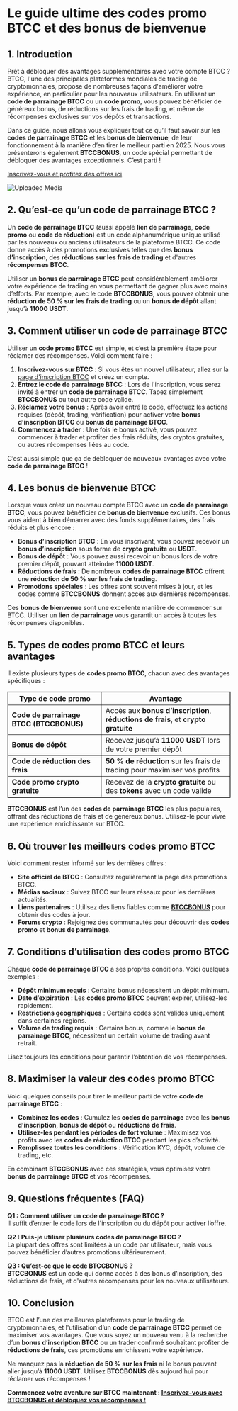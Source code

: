 <h1>Le guide ultime des codes promo BTCC et des bonus de bienvenue</h1>
<h2>1. Introduction</h2>
<p>Prêt à débloquer des avantages supplémentaires avec votre compte BTCC ? BTCC, l'une des principales plateformes mondiales de trading de cryptomonnaies, propose de nombreuses façons d'améliorer votre expérience, en particulier pour les nouveaux utilisateurs. En utilisant un <strong>code de parrainage BTCC</strong> ou un <strong>code promo</strong>, vous pouvez bénéficier de généreux bonus, de réductions sur les frais de trading, et même de récompenses exclusives sur vos dépôts et transactions.</p>
<p>Dans ce guide, nous allons vous expliquer tout ce qu’il faut savoir sur les <strong>codes de parrainage BTCC</strong> et les <strong>bonus de bienvenue</strong>, de leur fonctionnement à la manière d’en tirer le meilleur parti en 2025. Nous vous présenterons également <strong>BTCCBONUS</strong>, un code spécial permettant de débloquer des avantages exceptionnels. C’est parti !</p>
<p><a href="https://partner.btcc.com/us/c/BTCCBONUS/9303" target="_blank">Inscrivez-vous et profitez des offres ici</a></p>

<img class="_1sjywpl0 bc5nci19k bc5nci4t0 bc5nci45b bc5nci4ow" alt="Uploaded Media" src="https://images.mirror-media.xyz/publication-images/8YhC13gTXtlUakJcXMFGs.png?height=960&amp;width=1920">

<h2>2. Qu’est-ce qu’un code de parrainage BTCC ?</h2>
<p>Un <strong>code de parrainage BTCC</strong> (aussi appelé <strong>lien de parrainage</strong>, <strong>code promo</strong> ou <strong>code de réduction</strong>) est un code alphanumérique unique utilisé par les nouveaux ou anciens utilisateurs de la plateforme BTCC. Ce code donne accès à des promotions exclusives telles que des <strong>bonus d’inscription</strong>, des <strong>réductions sur les frais de trading</strong> et d'autres <strong>récompenses BTCC</strong>.</p>
<p>Utiliser un <strong>bonus de parrainage BTCC</strong> peut considérablement améliorer votre expérience de trading en vous permettant de gagner plus avec moins d’efforts. Par exemple, avec le code <strong>BTCCBONUS</strong>, vous pouvez obtenir une <strong>réduction de 50 % sur les frais de trading</strong> ou un <strong>bonus de dépôt</strong> allant jusqu’à <strong>11000 USDT</strong>.</p>

<h2>3. Comment utiliser un code de parrainage BTCC</h2>
<p>Utiliser un <strong>code promo BTCC</strong> est simple, et c’est la première étape pour réclamer des récompenses. Voici comment faire :</p>
<ol>
<li><strong>Inscrivez-vous sur BTCC</strong> : Si vous êtes un nouvel utilisateur, allez sur la <a href="https://partner.btcc.com/us/c/BTCCBONUS/9303">page d'inscription BTCC</a> et créez un compte.</li>
<li><strong>Entrez le code de parrainage BTCC</strong> : Lors de l'inscription, vous serez invité à entrer un <strong>code de parrainage BTCC</strong>. Tapez simplement <strong>BTCCBONUS</strong> ou tout autre code valide.</li>
<li><strong>Réclamez votre bonus</strong> : Après avoir entré le code, effectuez les actions requises (dépôt, trading, vérification) pour activer votre <strong>bonus d’inscription BTCC</strong> ou <strong>bonus de parrainage BTCC</strong>.</li>
<li><strong>Commencez à trader</strong> : Une fois le bonus activé, vous pouvez commencer à trader et profiter des frais réduits, des cryptos gratuites, ou autres récompenses liées au code.</li>
</ol>
<p>C’est aussi simple que ça de débloquer de nouveaux avantages avec votre <strong>code de parrainage BTCC</strong> !</p>

<h2>4. Les bonus de bienvenue BTCC</h2>
<p>Lorsque vous créez un nouveau compte BTCC avec un <strong>code de parrainage BTCC</strong>, vous pouvez bénéficier de <strong>bonus de bienvenue</strong> exclusifs. Ces bonus vous aident à bien démarrer avec des fonds supplémentaires, des frais réduits et plus encore :</p>
<ul>
<li><strong>Bonus d’inscription BTCC</strong> : En vous inscrivant, vous pouvez recevoir un <strong>bonus d’inscription</strong> sous forme de <strong>crypto gratuite</strong> ou <strong>USDT</strong>.</li>
<li><strong>Bonus de dépôt</strong> : Vous pouvez aussi recevoir un bonus lors de votre premier dépôt, pouvant atteindre <strong>11000 USDT</strong>.</li>
<li><strong>Réductions de frais</strong> : De nombreux <strong>codes de parrainage BTCC</strong> offrent une <strong>réduction de 50 % sur les frais de trading</strong>.</li>
<li><strong>Promotions spéciales</strong> : Les offres sont souvent mises à jour, et les codes comme <strong>BTCCBONUS</strong> donnent accès aux dernières récompenses.</li>
</ul>
<p>Ces <strong>bonus de bienvenue</strong> sont une excellente manière de commencer sur BTCC. Utiliser un <strong>lien de parrainage</strong> vous garantit un accès à toutes les récompenses disponibles.</p>

<h2>5. Types de codes promo BTCC et leurs avantages</h2>
<p>Il existe plusieurs types de <strong>codes promo BTCC</strong>, chacun avec des avantages spécifiques :</p>
<table border="1">
<thead>
<tr>
<th>Type de code promo</th>
<th>Avantage</th>
</tr>
</thead>
<tbody>
<tr>
<td><strong>Code de parrainage BTCC (BTCCBONUS)</strong></td>
<td>Accès aux <strong>bonus d’inscription</strong>, <strong>réductions de frais</strong>, et <strong>crypto gratuite</strong></td>
</tr>
<tr>
<td><strong>Bonus de dépôt</strong></td>
<td>Recevez jusqu’à <strong>11000 USDT</strong> lors de votre premier dépôt</td>
</tr>
<tr>
<td><strong>Code de réduction des frais</strong></td>
<td><strong>50 % de réduction</strong> sur les frais de trading pour maximiser vos profits</td>
</tr>
<tr>
<td><strong>Code promo crypto gratuite</strong></td>
<td>Recevez de la <strong>crypto gratuite</strong> ou des <strong>tokens</strong> avec un code valide</td>
</tr>
</tbody>
</table>
<p><strong>BTCCBONUS</strong> est l’un des <strong>codes de parrainage BTCC</strong> les plus populaires, offrant des réductions de frais et de généreux bonus. Utilisez-le pour vivre une expérience enrichissante sur BTCC.</p>

<h2>6. Où trouver les meilleurs codes promo BTCC</h2>
<p>Voici comment rester informé sur les dernières offres :</p>
<ul>
<li><strong>Site officiel de BTCC</strong> : Consultez régulièrement la page des promotions BTCC.</li>
<li><strong>Médias sociaux</strong> : Suivez BTCC sur leurs réseaux pour les dernières actualités.</li>
<li><strong>Liens partenaires</strong> : Utilisez des liens fiables comme <strong><a href="https://partner.btcc.com/us/c/BTCCBONUS/9303">BTCCBONUS</a></strong> pour obtenir des codes à jour.</li>
<li><strong>Forums crypto</strong> : Rejoignez des communautés pour découvrir des <strong>codes promo</strong> et <strong>bonus de parrainage</strong>.</li>
</ul>

<h2>7. Conditions d’utilisation des codes promo BTCC</h2>
<p>Chaque <strong>code de parrainage BTCC</strong> a ses propres conditions. Voici quelques exemples :</p>
<ul>
<li><strong>Dépôt minimum requis</strong> : Certains bonus nécessitent un dépôt minimum.</li>
<li><strong>Date d’expiration</strong> : Les <strong>codes promo BTCC</strong> peuvent expirer, utilisez-les rapidement.</li>
<li><strong>Restrictions géographiques</strong> : Certains codes sont valides uniquement dans certaines régions.</li>
<li><strong>Volume de trading requis</strong> : Certains bonus, comme le <strong>bonus de parrainage BTCC</strong>, nécessitent un certain volume de trading avant retrait.</li>
</ul>
<p>Lisez toujours les conditions pour garantir l’obtention de vos récompenses.</p>

<h2>8. Maximiser la valeur des codes promo BTCC</h2>
<p>Voici quelques conseils pour tirer le meilleur parti de votre <strong>code de parrainage BTCC</strong> :</p>
<ul>
<li><strong>Combinez les codes</strong> : Cumulez les <strong>codes de parrainage</strong> avec les <strong>bonus d’inscription</strong>, <strong>bonus de dépôt</strong> ou <strong>réductions de frais</strong>.</li>
<li><strong>Utilisez-les pendant les périodes de fort volume</strong> : Maximisez vos profits avec les <strong>codes de réduction BTCC</strong> pendant les pics d’activité.</li>
<li><strong>Remplissez toutes les conditions</strong> : Vérification KYC, dépôt, volume de trading, etc.</li>
</ul>
<p>En combinant <strong>BTCCBONUS</strong> avec ces stratégies, vous optimisez votre <strong>bonus de parrainage BTCC</strong> et vos récompenses.</p>

<h2>9. Questions fréquentes (FAQ)</h2>
<p><strong>Q1 : Comment utiliser un code de parrainage BTCC ?</strong><br>Il suffit d’entrer le code lors de l'inscription ou du dépôt pour activer l’offre.</p>
<p><strong>Q2 : Puis-je utiliser plusieurs codes de parrainage BTCC ?</strong><br>La plupart des offres sont limitées à un code par utilisateur, mais vous pouvez bénéficier d’autres promotions ultérieurement.</p>
<p><strong>Q3 : Qu’est-ce que le code BTCCBONUS ?</strong><br><strong>BTCCBONUS</strong> est un code qui donne accès à des bonus d’inscription, des réductions de frais, et d'autres récompenses pour les nouveaux utilisateurs.</p>

<h2>10. Conclusion</h2>
<p>BTCC est l’une des meilleures plateformes pour le trading de cryptomonnaies, et l'utilisation d’un <strong>code de parrainage BTCC</strong> permet de maximiser vos avantages. Que vous soyez un nouveau venu à la recherche d’un <strong>bonus d’inscription BTCC</strong> ou un trader confirmé souhaitant profiter de <strong>réductions de frais</strong>, ces promotions enrichissent votre expérience.</p>
<p>Ne manquez pas la <strong>réduction de 50 % sur les frais</strong> ni le bonus pouvant aller jusqu’à <strong>11000 USDT</strong>. Utilisez <strong>BTCCBONUS</strong> dès aujourd’hui pour réclamer vos récompenses !</p>
<p><strong>Commencez votre aventure sur BTCC maintenant : <a href="https://partner.btcc.com/us/c/BTCCBONUS/9303">Inscrivez-vous avec BTCCBONUS et débloquez vos récompenses !</a></strong></p>
